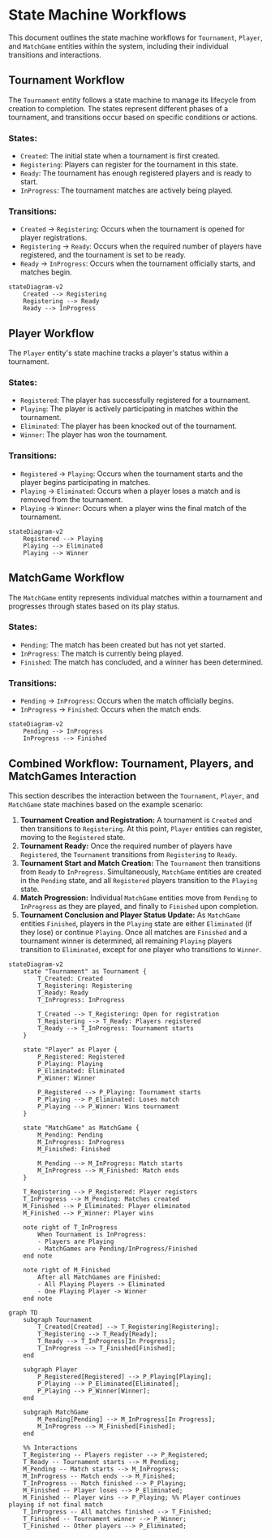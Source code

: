 
# State Machine Workflows

This document outlines the state machine workflows for `Tournament`, `Player`, and `MatchGame` entities within the system, including their individual transitions and interactions.

## Tournament Workflow

The `Tournament` entity follows a state machine to manage its lifecycle from creation to completion. The states represent different phases of a tournament, and transitions occur based on specific conditions or actions.

### States:
- `Created`: The initial state when a tournament is first created.
- `Registering`: Players can register for the tournament in this state.
- `Ready`: The tournament has enough registered players and is ready to start.
- `InProgress`: The tournament matches are actively being played.

### Transitions:
- `Created` -> `Registering`: Occurs when the tournament is opened for player registrations.
- `Registering` -> `Ready`: Occurs when the required number of players have registered, and the tournament is set to be ready.
- `Ready` -> `InProgress`: Occurs when the tournament officially starts, and matches begin.

```mermaid
stateDiagram-v2
    Created --> Registering
    Registering --> Ready
    Ready --> InProgress
```

## Player Workflow

The `Player` entity's state machine tracks a player's status within a tournament.

### States:
- `Registered`: The player has successfully registered for a tournament.
- `Playing`: The player is actively participating in matches within the tournament.
- `Eliminated`: The player has been knocked out of the tournament.
- `Winner`: The player has won the tournament.

### Transitions:
- `Registered` -> `Playing`: Occurs when the tournament starts and the player begins participating in matches.
- `Playing` -> `Eliminated`: Occurs when a player loses a match and is removed from the tournament.
- `Playing` -> `Winner`: Occurs when a player wins the final match of the tournament.

```mermaid
stateDiagram-v2
    Registered --> Playing
    Playing --> Eliminated
    Playing --> Winner
```

## MatchGame Workflow

The `MatchGame` entity represents individual matches within a tournament and progresses through states based on its play status.

### States:
- `Pending`: The match has been created but has not yet started.
- `InProgress`: The match is currently being played.
- `Finished`: The match has concluded, and a winner has been determined.

### Transitions:
- `Pending` -> `InProgress`: Occurs when the match officially begins.
- `InProgress` -> `Finished`: Occurs when the match ends.

```mermaid
stateDiagram-v2
    Pending --> InProgress
    InProgress --> Finished
```

## Combined Workflow: Tournament, Players, and MatchGames Interaction

This section describes the interaction between the `Tournament`, `Player`, and `MatchGame` state machines based on the example scenario:

1.  **Tournament Creation and Registration:** A tournament is `Created` and then transitions to `Registering`. At this point, `Player` entities can register, moving to the `Registered` state.
2.  **Tournament Ready:** Once the required number of players have `Registered`, the `Tournament` transitions from `Registering` to `Ready`.
3.  **Tournament Start and Match Creation:** The `Tournament` then transitions from `Ready` to `InProgress`. Simultaneously, `MatchGame` entities are created in the `Pending` state, and all `Registered` players transition to the `Playing` state.
4.  **Match Progression:** Individual `MatchGame` entities move from `Pending` to `InProgress` as they are played, and finally to `Finished` upon completion.
5.  **Tournament Conclusion and Player Status Update:** As `MatchGame` entities `Finished`, players in the `Playing` state are either `Eliminated` (if they lose) or continue `Playing`. Once all matches are `Finished` and a tournament winner is determined, all remaining `Playing` players transition to `Eliminated`, except for one player who transitions to `Winner`.

```mermaid
stateDiagram-v2
    state "Tournament" as Tournament {
        T_Created: Created
        T_Registering: Registering
        T_Ready: Ready
        T_InProgress: InProgress

        T_Created --> T_Registering: Open for registration
        T_Registering --> T_Ready: Players registered
        T_Ready --> T_InProgress: Tournament starts
    }

    state "Player" as Player {
        P_Registered: Registered
        P_Playing: Playing
        P_Eliminated: Eliminated
        P_Winner: Winner

        P_Registered --> P_Playing: Tournament starts
        P_Playing --> P_Eliminated: Loses match
        P_Playing --> P_Winner: Wins tournament
    }

    state "MatchGame" as MatchGame {
        M_Pending: Pending
        M_InProgress: InProgress
        M_Finished: Finished

        M_Pending --> M_InProgress: Match starts
        M_InProgress --> M_Finished: Match ends
    }

    T_Registering --> P_Registered: Player registers
    T_InProgress --> M_Pending: Matches created
    M_Finished --> P_Eliminated: Player eliminated
    M_Finished --> P_Winner: Player wins

    note right of T_InProgress
        When Tournament is InProgress:
        - Players are Playing
        - MatchGames are Pending/InProgress/Finished
    end note

    note right of M_Finished
        After all MatchGames are Finished:
        - All Playing Players -> Eliminated
        - One Playing Player -> Winner
    end note
```



```mermaid
graph TD
    subgraph Tournament
        T_Created[Created] --> T_Registering[Registering];
        T_Registering --> T_Ready[Ready];
        T_Ready --> T_InProgress[In Progress];
        T_InProgress --> T_Finished[Finished];
    end

    subgraph Player
        P_Registered[Registered] --> P_Playing[Playing];
        P_Playing --> P_Eliminated[Eliminated];
        P_Playing --> P_Winner[Winner];
    end

    subgraph MatchGame
        M_Pending[Pending] --> M_InProgress[In Progress];
        M_InProgress --> M_Finished[Finished];
    end

    %% Interactions
    T_Registering -- Players register --> P_Registered;
    T_Ready -- Tournament starts --> M_Pending;
    M_Pending -- Match starts --> M_InProgress;
    M_InProgress -- Match ends --> M_Finished;
    T_InProgress -- Match finished --> P_Playing;
    M_Finished -- Player loses --> P_Eliminated;
    M_Finished -- Player wins --> P_Playing; %% Player continues playing if not final match
    T_InProgress -- All matches finished --> T_Finished;
    T_Finished -- Tournament winner --> P_Winner;
    T_Finished -- Other players --> P_Eliminated;
```
